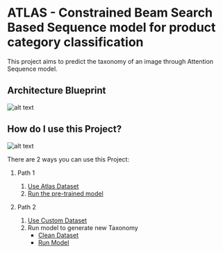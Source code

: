 # ATLAS - Constrained Beam Search Based Sequence model for product category classification

This project aims to predict the taxonomy of an image through Attention Sequence model.

## Architecture Blueprint
![alt text](https://github.com/vumaasha/Atlas/blob/master/img/blueprint.png "Architecture")

## How do I use this Project?
![alt text](https://github.com/vumaasha/Atlas/blob/master/img/Path.png "Path")

There are 2 ways you can use this Project:

1. Path 1
    1. [Use Atlas Dataset](https://github.com/vumaasha/Atlas/blob/master/dataset/README.md)
    2. [Run the pre-trained model](https://github.com/vumaasha/Atlas/blob/master/models/apparel_classification/README.md)

2. Path 2
    1. [Use Custom Dataset](https://github.com/vumaasha/Atlas/blob/master/dataset/README.md)
    2. Run model to generate new Taxonomy
       * [Clean Dataset](https://github.com/vumaasha/Atlas/blob/master/models/normal_vs_zoomed/README.md)
       * [Run Model](https://github.com/vumaasha/Atlas/blob/master/models/apparel_classification/README.md)
      
     
